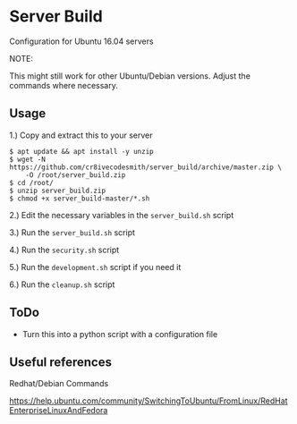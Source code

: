 Server Build
============

Configuration for Ubuntu 16.04 servers


NOTE:

This might still work for other Ubuntu/Debian versions. Adjust the commands
where necessary.


## Usage

1.) Copy and extract this to your server

```
$ apt update && apt install -y unzip
$ wget -N https://github.com/cr8ivecodesmith/server_build/archive/master.zip \
    -O /root/server_build.zip
$ cd /root/
$ unzip server_build.zip
$ chmod +x server_build-master/*.sh
```

2.) Edit the necessary variables in the `server_build.sh` script

3.) Run the `server_build.sh` script

4.) Run the `security.sh` script

5.) Run the `development.sh` script if you need it

6.) Run the `cleanup.sh` script


## ToDo

- Turn this into a python script with a configuration file


## Useful references

Redhat/Debian Commands

https://help.ubuntu.com/community/SwitchingToUbuntu/FromLinux/RedHatEnterpriseLinuxAndFedora
